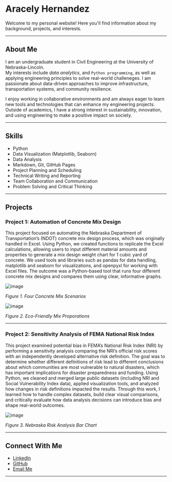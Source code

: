 # Aracely Hernandez

Welcome to my personal website! Here you'll find information about my background, projects, and interests.

---

## About Me

I am an undergraduate student in Civil Engineering at the University of Nebraska-Lincoln.  
My interests include *data analytics*, and `Python programming`, as well as applying engineering principles to solve real-world challeneges. I am passionate about data-driven approaches to improve infrastructure, transportation systems, and community resilience. 

I enjoy working in collaborative environments and am always eager to learn new tools and technologies that can enhance my engineering projects. Outside of academics, I have a strong interest in sustainability, innovation, and using engineering to make a positive impact on society.

---

## Skills

- Python  
- Data Visualization (Matplotlib, Seaborn)  
- Data Analysis  
- Markdown, Git, GitHub Pages
- Project Planning and Scheduling
- Technical Writing and Reporting
- Team Collaboration and Communication
- Problem Solving and Critical Thinking 

---  

## Projects

### Project 1: Automation of Concrete Mix Design

This project focused on automating the Nebraska Department of Transportation’s (NDOT) concrete mix design process, which was originally handled in Excel. Using Python, we created functions to replicate the Excel calculations, allowing users to input different material amounts and properties to generate a mix design weight chart for 1 cubic yard of concrete. We used tools and libraries such as pandas for data handling, matplotlib and seaborn for visualizations, and openpyxl for working with Excel files. The outcome was a Python-based tool that runs four different concrete mix designs and compares them using clear, informative graphs.

![image](https://github.com/user-attachments/assets/46a963ac-aa49-43bc-832f-72229011668a)

*Figure 1. Four Concrete Mix Scenarios*


![image](https://github.com/user-attachments/assets/66b19dbc-466e-4c70-9c24-95c217e141a9)

*Figure 2. Eco-Friendly Mix Proporations*

---

### Project 2: Sensitivity Analysis of FEMA National Risk Index

This project examined potential bias in FEMA’s National Risk Index (NRI) by performing a sensitivity analysis comparing the NRI’s official risk scores with an independently developed alternative risk definition. The goal was to determine whether different definitions of risk lead to different conclusions about which communities are most vulnerable to natural disasters, which has important implications for disaster preparedness and funding. Using Python, we cleaned and merged large public datasets (including NRI and Social Vulnerability Index data), applied visualization tools, and analyzed how changes in risk definitions impacted the results. Through this work, I learned how to handle complex datasets, build clear visual comparisons, and critically evaluate how data analysis decisions can introduce bias and shape real-world outcomes.

![image](https://github.com/user-attachments/assets/9e9195c4-e5bb-49e7-a183-031b4d6afd75)

*Figure 3. Nebraska Risk Analysis Bar Chart*


---

## Connect With Me

- [LinkedIn](www.linkedin.com/in/aracely-hernandez-civil-engineering)  
- [GitHub](https://github.com/ahernandez57)  
- [Email Me](ahernandez57@unl.edu)

---
